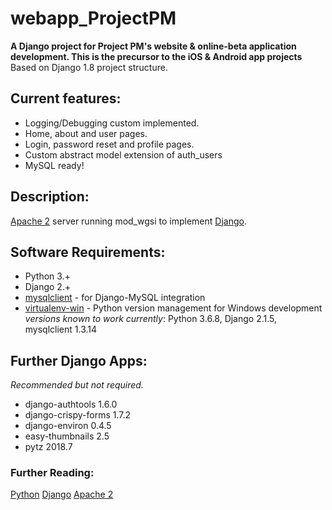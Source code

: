 # webapp_ProjectPM

**A Django project for Project PM's website & online-beta application development. This is the precursor to the iOS & Android app projects**
Based on Django 1.8 project structure.

## Current features:
* Logging/Debugging custom implemented.
* Home, about and user pages.
* Login, password reset and profile pages.
* Custom abstract model extension of auth_users
* MySQL ready!

## Description:
[Apache 2](https://httpd.apache.org/docs/2.4/) server running mod_wgsi to implement [Django](https://www.djangoproject.com/).

## Software Requirements:
* Python 3.+
* Django 2.+
* [mysqlclient](https://pypi.org/project/mysqlclient/) - for Django-MySQL integration
* [virtualenv-win](https://pypi.org/project/virtualenvwrapper-win/) - Python version management for Windows development
*versions known to work currently*: Python 3.6.8, Django 2.1.5, mysqlclient 1.3.14

## Further Django Apps:
*Recommended but not required.*
* django-authtools 1.6.0
* django-crispy-forms 1.7.2
* django-environ 0.4.5
* easy-thumbnails 2.5
* pytz 2018.7

### Further Reading:
[Python](https://www.python.org/)
[Django](https://www.djangoproject.com/)
[Apache 2](https://httpd.apache.org/docs/2.4/)
